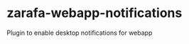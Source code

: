 zarafa-webapp-notifications
===========================

Plugin to enable desktop notifications for webapp
